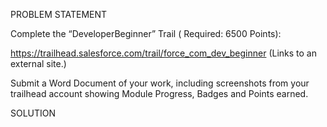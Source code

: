 PROBLEM STATEMENT


Complete the “DeveloperBeginner” Trail ( Required: 6500 Points):

https://trailhead.salesforce.com/trail/force_com_dev_beginner (Links to an external site.)

Submit a Word Document of your work, including screenshots from your trailhead account showing Module Progress, Badges and Points earned.


SOLUTION
